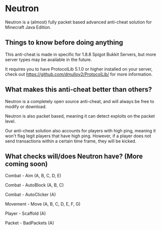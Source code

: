 # Neutron
Neutron is a (almost) fully packet based advanced anti-cheat solution for Minecraft Java Edition.

## Things to know before doing anything
This anti-cheat is made in specific for 1.8.8 Spigot Bukkit Servers, but more server types may be available in the future.

It requires you to have ProtocolLib 5.1.0 or higher installed on your server, check out https://github.com/dmulloy2/ProtocolLib/ for more information.

## What makes this anti-cheat better than others?

Neutron is a completely open source anti-cheat, and will always be free to modify or download.

Neutron is also packet based, meaning it can detect exploits on the packet level.

Our anti-cheat solution also accounts for players with high ping, meaning it won't flag legit players that have high ping. However, if a player does not send transactions within a certain time frame, they will be kicked.

## What checks will/does Neutron have? (More coming soon)
Combat - Aim (A, B, C, D, E)

Combat - AutoBlock (A, B, C)

Combat - AutoClicker (A)

Movement - Move (A, B, C, D, E, F, G)

Player - Scaffold (A)

Packet - BadPackets (A)


